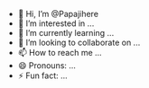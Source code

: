 - 👋 Hi, I’m @Papajihere
- 👀 I’m interested in ...
- 🌱 I’m currently learning ...
- 💞️ I’m looking to collaborate on ...
- 📫 How to reach me ...
- 😄 Pronouns: ...
- ⚡ Fun fact: ...

<!---
Papajihere/Papajihere is a ✨ special ✨ repository because its `README.md` (this file) appears on your GitHub profile.
You can click the Preview link to take a look at your changes.
--->
